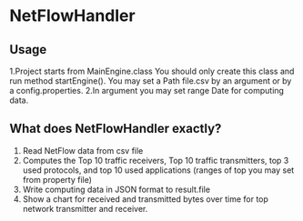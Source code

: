 # NetFlowHandler

## Usage
1.Project starts from MainEngine.class You should only create this class and run method startEngine(). You may set a Path file.csv by an argument or by a config.properties.
2.In argument you may set range Date for computing data.

## What does NetFlowHandler exactly?
1. Read NetFlow data from csv file
2. Computes the Top 10 traffic receivers, Top 10 traffic transmitters, top 3 used protocols, and top 10 used applications (ranges of top you may set from property file)
3. Write computing data in JSON format to result.file
4. Show a chart for received and transmitted bytes over time for top network transmitter and receiver.
